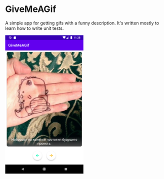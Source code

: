 # GiveMeAGif
A simple app for getting gifs with a funny description. It's written mostly to learn how to write unit tests.

<img src="preview.png" width="250">
